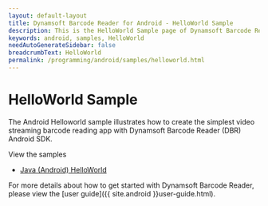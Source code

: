 ```yaml
---
layout: default-layout
title: Dynamsoft Barcode Reader for Android - HelloWorld Sample
description: This is the HelloWorld Sample page of Dynamsoft Barcode Reader for Android SDK.
keywords: android, samples, HelloWorld
needAutoGenerateSidebar: false
breadcrumbText: HelloWorld
permalink: /programming/android/samples/helloworld.html
---
```


# HelloWorld Sample

The Android Helloworld sample illustrates how to create the simplest video streaming barcode reading app with Dynamsoft Barcode Reader (DBR) Android SDK.

View the samples

- <a href="https://github.com/Dynamsoft/barcode-reader-mobile-samples/tree/main/android/HelloWorld/" target="_blank">Java (Android) HelloWorld</a>

For more details about how to get started with Dynamsoft Barcode Reader, please view the [user guide]({{ site.android }}user-guide.html).
